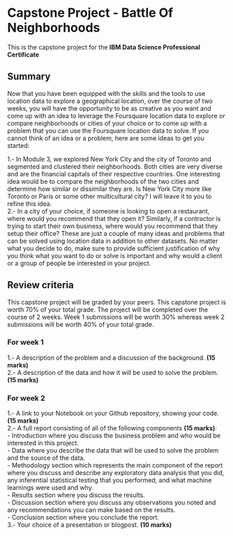 # Capstone Project - Battle Of Neighborhoods

This is the capstone project for the **IBM Data Science Professional Certificate**

## Summary  
    
Now that you have been equipped with the skills and the tools to use location data to explore a geographical location, over the course of two weeks, you will have the opportunity to be as creative as you want and come up with an idea to leverage the Foursquare location data to explore or compare neighborhoods or cities of your choice or to come up with a problem that you can use the Foursquare location data to solve. If you cannot think of an idea or a problem, here are some ideas to get you started:

1.- In Module 3, we explored New York City and the city of Toronto and segmented and clustered their neighborhoods. Both cities are very diverse and are the financial capitals of their respective countries. One interesting idea would be to compare the neighborhoods of the two cities and determine how similar or dissimilar they are. Is New York City more like Toronto or Paris or some other multicultural city? I will leave it to you to refine this idea.  
2.- In a city of your choice, if someone is looking to open a restaurant, where would you recommend that they open it? Similarly, if a contractor is trying to start their own business, where would you recommend that they setup their office?
These are just a couple of many ideas and problems that can be solved using location data in addition to other datasets. No matter what you decide to do, make sure to provide sufficient justification of why you think what you want to do or solve is important and why would a client or a group of people be interested in your project.

## Review criteria  

This capstone project will be graded by your peers. This capstone project is worth 70% of your total grade. The project will be completed over the course of 2 weeks. Week 1 submissions will be worth 30% whereas week 2 submissions will be worth 40% of your total grade.

### For week 1  
1.- A description of the problem and a discussion of the background. __(15 marks)__  
2.- A description of the data and how it will be used to solve the problem. __(15 marks)__  

### For week 2  
1.- A link to your Notebook on your Github repository, showing your code. __(15 marks)__  
2.- A full report consisting of all of the following components __(15 marks)__:  
    - Introduction where you discuss the business problem and who would be interested in this project.  
    - Data where you describe the data that will be used to solve the problem and the source of the data.  
    - Methodology section which represents the main component of the report where you discuss and describe any exploratory data analysis that you did, any inferential statistical testing that you performed, and what machine learnings were used and why.  
    - Results section where you discuss the results.  
    - Discussion section where you discuss any observations you noted and any recommendations you can make based on the results.  
    - Conclusion section where you conclude the report.  
3.- Your choice of a presentation or blogpost. __(10 marks)__
